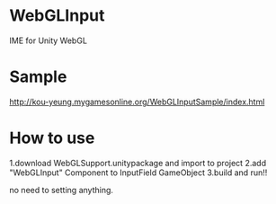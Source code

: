 # WebGLInput

IME for Unity WebGL

# Sample
http://kou-yeung.mygamesonline.org/WebGLInputSample/index.html

# How to use
1.download WebGLSupport.unitypackage and import to project
2.add "WebGLInput" Component to InputField GameObject
3.build and run!!

no need to setting anything.
